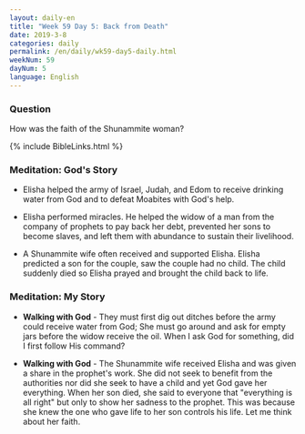 ```yaml
---
layout: daily-en
title: "Week 59 Day 5: Back from Death"
date: 2019-3-8
categories: daily
permalink: /en/daily/wk59-day5-daily.html
weekNum: 59
dayNum: 5
language: English
---
```


### Question     
How was the faith of the Shunammite woman?

{% include BibleLinks.html %} 

### Meditation: God's Story   
+ Elisha helped the army of Israel, Judah, and Edom to receive drinking water from God and to defeat Moabites with God's help.

+ Elisha performed miracles. He helped the widow of a man from the company of prophets to pay back her debt, prevented her sons to become slaves, and left them with abundance to sustain their livelihood.

+ A Shunammite wife often received and supported Elisha. Elisha predicted a son for the couple, saw the couple had no child. The child suddenly died so Elisha prayed and brought the child back to life.

### Meditation: My Story   
+ **Walking with God** - They must first dig out ditches before the army could receive water from God; She must go around and ask for empty jars before the widow receive the oil. When I ask God for something, did I first follow His command?

+ **Walking with God** - The Shunammite wife received Elisha and was given a share in the prophet's work. She did not seek to benefit from the authorities nor did she seek to have a child and yet God gave her everything. When her son died, she said to everyone that "everything is all right" but only to show her sadness to the prophet. This was because she knew the one who gave life to her son controls his life. Let me think about her faith.
